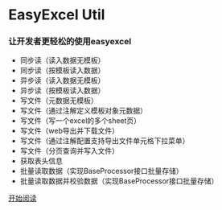 #  EasyExcel Util

### 让开发者更轻松的使用easyexcel

* 同步读（读入数据无模板）
* 同步读（按模板读入数据）
* 异步读（读入数据无模板）
* 异步读（按模板读入数据）
* 写文件（元数据无模板）
* 写文件（通过注解定义模板对象元数据）
* 写文件（写一个excel的多个sheet页）
* 写文件（web导出并下载文件）
* 写文件（通过注解配置支持导出文件单元格下拉菜单）
* 写文件（分页查询并写入文件）
* 获取表头信息
* 批量读取数据（实现BaseProcessor接口批量存储）
* 批量读取数据并校验数据（实现BaseProcessor接口批量存储）

[开始阅读](/README.md)
